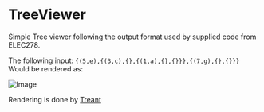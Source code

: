 # TreeViewer
Simple Tree viewer following the output format used by supplied code from ELEC278.

The following input:
`{(5,e),{(3,c),{},{(1,a),{},{}}},{(7,g),{},{}}}`
Would be rendered as:

![Image](https://i.imgur.com/WQqA9Vg.png)

Rendering is done by [Treant](https://fperucic.github.io/treant-js/)
